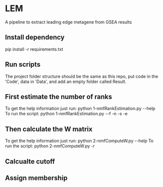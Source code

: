 # LEM
A pipeline to extract leading edge metagene from GSEA results

## Install dependency
pip install -r requirements.txt

## Run scripts
The project folder structure should be the same as this repo, put code in the 'Code', data in 'Data', and add an empty folder called Result.

## First estimate the number of ranks
To get the help information just run: python 1-nmfRankEstimation.py --help 
To run the script: python 1-nmfRankEstimation.py --f <File Name> -n <Number of Runs> -s <Start Rank> -e <End Rank>

## Then calculate the W matrix
To get the help information just run: python 2-nmfComputeW.py --help 
To run the script: python 2-nmfComputeW.py -r <Number of Runs>

## Calcualte cutoff

## Assign membership
